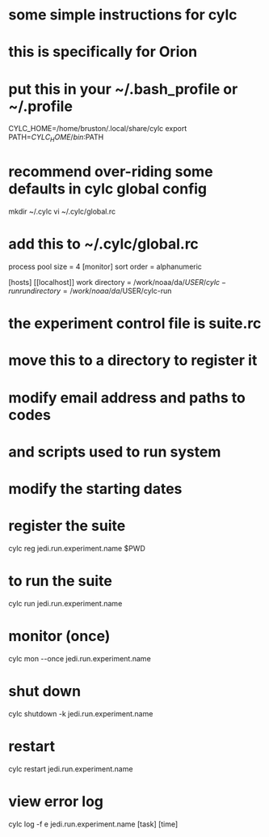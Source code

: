 # some simple instructions for cylc
#  this is specifically for Orion


# put this in your ~/.bash_profile or ~/.profile
CYLC_HOME=/home/bruston/.local/share/cylc
export PATH=${CYLC_HOME}/bin:$PATH


# recommend over-riding some defaults in cylc global config
mkdir ~/.cylc
vi ~/.cylc/global.rc

# add this to ~/.cylc/global.rc
process pool size = 4
[monitor]
   sort order = alphanumeric

[hosts]
   [[localhost]]
      work directory = /work/noaa/da/$USER/cylc-run
      run directory = /work/noaa/da/$USER/cylc-run


# the experiment control file is suite.rc
#  move this to a directory to register it
#  modify email address and paths to codes
#   and scripts used to run system
#   modify the starting dates

# register the suite
cylc reg jedi.run.experiment.name  $PWD


# to run the suite
cylc run jedi.run.experiment.name


# monitor (once)
cylc mon --once jedi.run.experiment.name


# shut down
cylc shutdown -k jedi.run.experiment.name

# restart
cylc restart jedi.run.experiment.name


# view error log
cylc log -f e jedi.run.experiment.name  [task]  [time]
